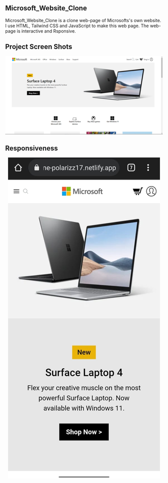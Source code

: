 ## Microsoft_Website_Clone

Microsoft_Website_Clone is a clone web-page of Microsofts's own website. I use HTML, Tailwind CSS and
JavaScript to make this web page. The web-page is interactive and Rsponsive.

## Project Screen Shots

<img src="photos/ss1.png">

## Responsiveness

<p align="center">
    <img src="photos/ss2.jpeg">
</p>